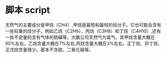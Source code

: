 # 脚本 script
天然气的主要成分是甲烷（CH4）,甲烷是最短和最轻的烃分子。它也可能会含有一些较重的烃分子，例如乙烷（C2H6）、丙烷（C3H8）和丁烷（C4H10）,还有一些不定量的含有气体的硫磺等，大鹏公司天然气为富气，其甲烷含量大概在90%左右，乙烷含量大概在7%左右,丙烷含量大概在3%左右，正丁烷、异丁烷、正戊烷含量很少。基本不含硫，二氧化碳等。

